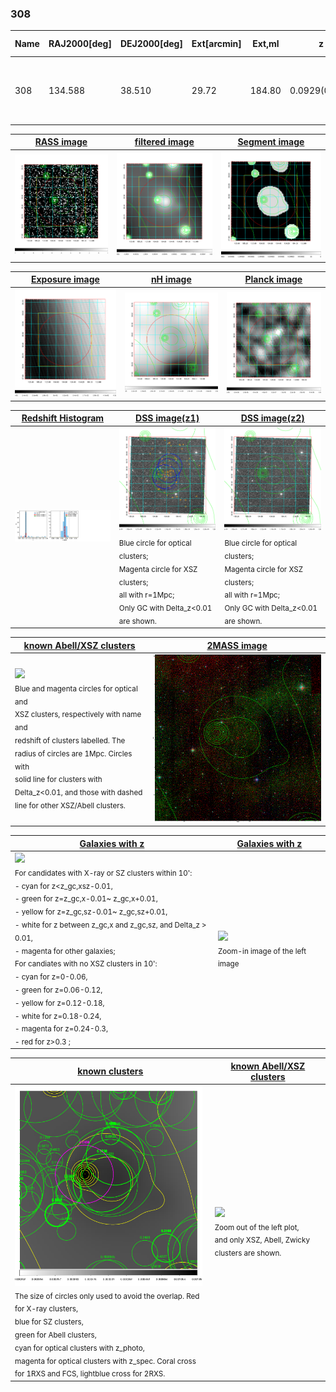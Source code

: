<div STYLE="page-break-after: always;"></div>

### 308

|Name|RAJ2000[deg]|DEJ2000[deg] |Ext[arcmin]| Ext,ml | z | z_src| C|GC(XSZ,Delta_z<0.01)| GC(OPT,Delta_z<0.01)|GC| R_sig[arcmin] | R500[arcmin] | R500[Mpc]| CRsig[c/s] | CR500[c/s] |L500[1E44 erg/s]|F500[1E-12 erg/s/cm^2]| M500[1E14 Msun]|Tx[keV]|Cnt_sig|Beta|Rc[arcmin]|Comment|Alias|
|---|---|---|---|---|---|------|---|--------|---------|----------|---|---|---|---|---|---|---|---|---|---|---|---|---|---|
|308| 134.588| 38.510| 29.72| 184.80| 0.0929(0.005)| z1, z_opt| S| -| A, N, RM, W| A, C, F20, N, SPI, W| 23.712| 8.933| 0.926| 0.298(0.104)| 0.270(0.095)| 1.120(0.431)| 5.169(1.988)| 2.47(0.47)| 3.85(0.47)| 226.7| 0.690(-0.128+0.186)| 10.708(-3.095+3.653)| -| t638|

|[RASS image](../image/308/308_img.pdf)|[filtered image](../image/308/308_fil.pdf)|[Segment image](../image/308/308_seg.pdf)|
|-------------------|--------------------|-------------------|
| <img src="../image/308/308_img.png" width="300">  | <img src="../image/308/308_fil.png" width="300">   | <img src="../image/308/308_seg.png" width="300">  |

|[Exposure image](../image/308/308_mex.pdf)| [nH image](../image/308/308_nh.pdf)| [Planck image](../image/308/308_p.pdf)|
|-------------------|--------------------|-------------------|
|<img src="../image/308/308_mex.png" width="300">   | <img src="../image/308/308_nh.png" width="300">    | <img src="../image/308/308_p.png" width="300"> |

|[Redshift Histogram](../image/308/308_zg.pdf) | [DSS image(z1)](../image/308/308_dss_z1.pdf)      |  [DSS image(z2)](../image/308/308_dss_z2.pdf)    |
|-------------------|--------------------|-------------------|
|<img src="../image/308/308_zg.png" width="300"> |<img src="../image/308/308_dss_z1.png" width="300"> <sub><br>Blue circle for optical clusters; <br>Magenta circle for XSZ clusters; <br>all with r=1Mpc; <br>Only GC with Delta_z<0.01 are shown. </sub>| <img src="../image/308/308_dss_z2.png" width="300"><sub><br>Blue circle for optical clusters; <br>Magenta circle for XSZ clusters; <br>all with r=1Mpc; <br>Only GC with Delta_z<0.01 are shown. </sub> |

|[known Abell/XSZ clusters](../image/308/308_m.pdf) | [2MASS image](../image/308/308_2mass.pdf)      |
|-------------------|-------------------|
|<img src=../image/308/308_m.png width="300"> <br><sub>Blue and magenta circles for optical and <br>XSZ clusters, respectively with name and <br>redshift of clusters labelled. The <br>radius of circles are 1Mpc. Circles with <br>solid line for clusters with <br>Delta_z<0.01, and those with dashed <br>line for other XSZ/Abell clusters.        </sub>|<img src="../image/308/308_2mass.png" width="300">  |

|[Galaxies with z](../image/308/308_opt_ned.pdf) |[Galaxies with z](../image/308/308_opt_ned_zoom.pdf) |
|-------------------|-------------------|
| <img src=../image/308/308_opt_ned.png width="300"> <br><sub> For candidates with X-ray or SZ clusters within 10': <br> - cyan for z<z_gc,xsz-0.01, <br> - green for z=z_gc,x-0.01~ z_gc,x+0.01, <br> - yellow for z=z_gc,sz-0.01~ z_gc,sz+0.01, <br> - white for z between z_gc,x and z_gc,sz, and Delta_z > 0.01, <br> - magenta for other galaxies; <br>For candiates with no XSZ clusters in 10': <br> - cyan for z=0-0.06, <br> - green for z=0.06-0.12, <br> - yellow for z=0.12-0.18, <br> - white for z=0.18-0.24, <br> - magenta for z=0.24-0.3, <br> - red for z>0.3 ;  </sub>|<img src=../image/308/308_opt_ned_zoom.png width="300">  <br><sub> Zoom-in image of the left image</sub>|

|[known clusters](../image/308/308_gc.pdf) |[known Abell/XSZ clusters](../image/308/308_gc_large.pdf) |
|-------------------|-------------------|
| <img src=../image/308/308_gc.png width="300"> <br><sub> The size of circles only used to avoid the overlap. Red for X-ray clusters, <br> blue for SZ clusters, <br> green for Abell clusters, <br> cyan for optical clusters with z_photo, <br> magenta for optical clusters with z_spec. Coral cross for 1RXS and FCS, lightblue cross for 2RXS. </sub>|<img src=../image/308/308_gc_large.png width="300"> <br><sub> Zoom out of the left plot, <br> and only XSZ, Abell, Zwicky clusters are shown. </sub> |



